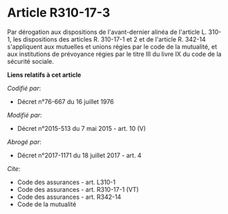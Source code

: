 # Article R310-17-3

Par dérogation aux dispositions de l'avant-dernier alinéa de l'article L. 310-1, les dispositions des articles R. 310-17-1 et
2 et de l'article R. 342-14 s'appliquent aux mutuelles et unions régies par le code de la mutualité, et aux institutions de
prévoyance régies par le titre III du livre IX du code de la sécurité sociale.

**Liens relatifs à cet article**

_Codifié par_:

  - Décret n°76-667 du 16 juillet 1976

_Modifié par_:

  - Décret n°2015-513 du 7 mai 2015 - art. 10 (V)

_Abrogé par_:

  - Décret n°2017-1171 du 18 juillet 2017 - art. 4

_Cite_:

  - Code des assurances - art. L310-1
  - Code des assurances - art. R310-17-1 (VT)
  - Code des assurances - art. R342-14
  - Code de la mutualité
